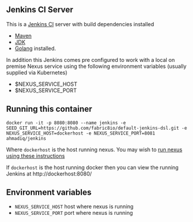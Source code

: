 Jenkins CI Server
-----------------

This is a [Jenkins CI](http://jenkins-ci.org/) server with build dependencies installed

-	[Maven](http://maven.apache.org/)
-	[JDK](http://www.oracle.com/technetwork/java/javase/overview/index.html)
-	[Golang](https://golang.org/) installed.

In addition this Jenkins comes pre configured to work with a local on premise Nexus service using the following environment variables (usually supplied via Kubernetes)

-	$NEXUS_SERVICE_HOST
-	$NEXUS_SERVICE_PORT

Running this container
----------------------

```
docker run -it -p 8080:8080 --name jenkins -e SEED_GIT_URL=https://github.com/fabric8io/default-jenkins-dsl.git -e NEXUS_SERVICE_HOST=dockerhost -e NEXUS_SERVICE_PORT=8081 ahmadiq/jenkins
```

Where `dockerhost` is the host running nexus. You may wish to [run nexus using these instructions](https://github.com/fabric8io/nexus-docker#running-this-container)

If `dockerhost` is the host running docker then you can view the running Jenkins at http://dockerhost:8080/

Environment variables
---------------------

* `NEXUS_SERVICE_HOST` host where nexus is running
* `NEXUS_SERVICE_PORT` port where nexus is running
